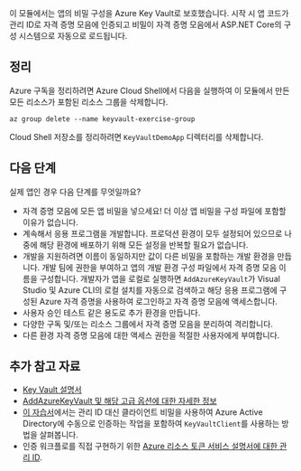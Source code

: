 이 모듈에서는 앱의 비밀 구성을 Azure Key Vault로 보호했습니다. 시작 시 앱 코드가 관리 ID로 자격 증명 모음에 인증되고 비밀이 자격 증명 모음에서 ASP.NET Core의 구성 시스템으로 자동으로 로드됩니다.

## <a name="clean-up"></a>정리
<!---TODO: Update for sandbox?--->

Azure 구독을 정리하려면 Azure Cloud Shell에서 다음을 실행하여 이 모듈에서 만든 모든 리소스가 포함된 리소스 그룹을 삭제합니다.

```console
az group delete --name keyvault-exercise-group
```

Cloud Shell 저장소를 정리하려면 `KeyVaultDemoApp` 디렉터리를 삭제합니다.

## <a name="next-steps"></a>다음 단계

실제 앱인 경우 다음 단계를 무엇일까요?

- 자격 증명 모음에 모든 앱 비밀을 넣으세요! 더 이상 앱 비밀을 구성 파일에 포함할 이유가 없습니다.
- 계속해서 응용 프로그램을 개발합니다. 프로덕션 환경이 모두 설정되어 있으므로 나중에 해당 환경에 배포하기 위해 모든 설정을 반복할 필요가 없습니다.
- 개발을 지원하려면 이름이 동일하지만 값이 다른 비밀을 포함하는 개발 환경을 만듭니다. 개발 팀에 권한을 부여하고 앱의 개발 환경 구성 파일에서 자격 증명 모음 이름을 구성합니다. 개발자가 앱을 로컬로 실행하면 `AddAzureKeyVault`가 Visual Studio 및 Azure CLI의 로컬 설치를 자동으로 검색하고 해당 응용 프로그램에 구성된 Azure 자격 증명을 사용하여 로그인하고 자격 증명 모음에 액세스합니다.
- 사용자 승인 테스트 같은 용도로 추가 환경을 만듭니다.
- 다양한 구독 및/또는 리소스 그룹에서 자격 증명 모음을 분리하여 격리합니다.
- 다른 환경 자격 증명 모음에 대한 액세스 권한을 적절한 사용자에게 부여합니다.

## <a name="further-reading"></a>추가 참고 자료

- [Key Vault 설명서](https://docs.microsoft.com/azure/key-vault/)
- [AddAzureKeyVault 및 해당 고급 옵션에 대한 자세한 정보](https://docs.microsoft.com/aspnet/core/security/key-vault-configuration?view=aspnetcore-2.1&tabs=aspnetcore2x)
- [이 자습서](https://docs.microsoft.com/azure/key-vault/key-vault-use-from-web-application)에서는 관리 ID 대신 클라이언트 비밀을 사용하여 Azure Active Directory에 수동으로 인증하는 작업을 포함하여 `KeyVaultClient`를 사용하는 방법을 살펴봅니다.
- 인증 워크플로를 직접 구현하기 위한 [Azure 리소스 토큰 서비스 설명서에 대한 관리 ID](https://docs.microsoft.com/azure/app-service/app-service-managed-service-identity#using-the-rest-protocol).